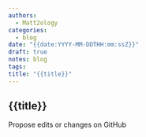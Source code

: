 ```yaml
---
authors:
  - Matt2ology
categories:
  - blog
date: "{{date:YYYY-MM-DDTHH:mm:ssZ}}"
draft: true
notes: blog
tags: 
title: "{{title}}"
---
```


## {{title}}

Propose edits or changes on GitHub
